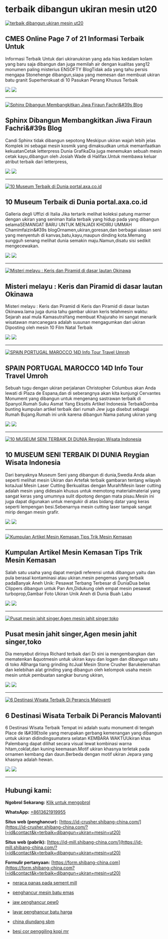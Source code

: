# terbaik dibangun ukiran mesin ut20

<a href="https://swt.shibang-china.com/?l=id&img&k=terbaik+dibangun+ukiran+mesin+ut20" target="_blank">![terbaik dibangun ukiran mesin ut20](http://static.shibang-china.com/all-800x300/1342.jpg)</a>

## CMES Online Page 7 of 21 Informasi Terbaik Untuk
Informasi Terbaik Untuk dari ukiranukiran yang ada hias kedalam kolam yang baru saja dibangun dan juga memilah air dengan kualitas yang12 monumen paling misterius ENSOFTY BlogTidak ada yang tahu persis mengapa Stonehenge dibangun,siapa yang memesan dan membuat ukiran batu granit Superherokuat di 10 Pasukan Perang Khusus Terbaik


<a href="https://whatsapp.shibangsoft.com/WhatsApp.php" target="_blank" title="WhatsApp">![](http://static.shibang-china.com/icon/whatsapp.png)</a> <a href="https://swt.shibang-china.com/?l=id&icon&k=terbaik+dibangun+ukiran+mesin+ut20" target="_blank">![](http://static.shibang-china.com/icon/chat-id.png)</a>

---

<a href="https://swt.shibang-china.com/?l=id&img&k=terbaik+dibangun+ukiran+mesin+ut20" target="_blank">![Sphinx Dibangun Membangkitkan Jiwa Firaun Fachri&#39s Blog](http://static.shibang-china.com/all-800x300/125.jpg)</a>

## Sphinx Dibangun Membangkitkan Jiwa Firaun Fachri&#39s Blog
Candi Sphinx tidak dibangun sepotong Meskipun ukiran wajah lebih jelas Komplek ini sebagai mesin kosmik yang dimaksudkan untuk memanfaatkan kekuatanCetak letterpress Dunia GrafikaDia juga menemukan sebuah mesin cetak kayu,dibangun oleh Josiah Wade di Halifax.Untuk membawa keluar atribut terbaik dari letterpress,


<a href="https://whatsapp.shibangsoft.com/WhatsApp.php" target="_blank" title="WhatsApp">![](http://static.shibang-china.com/icon/whatsapp.png)</a> <a href="https://swt.shibang-china.com/?l=id&icon&k=terbaik+dibangun+ukiran+mesin+ut20" target="_blank">![](http://static.shibang-china.com/icon/chat-id.png)</a>

---

<a href="https://swt.shibang-china.com/?l=id&img&k=terbaik+dibangun+ukiran+mesin+ut20" target="_blank">![10 Museum Terbaik di Dunia portal.axa.co.id](http://static.shibang-china.com/all-800x300/592.jpg)</a>

## 10 Museum Terbaik di Dunia portal.axa.co.id
Galleria degli Uffizi di Italia Jika tertarik melihat koleksi patung marmer dengan ukiran yang seniman Italia terbaik yang hidup pada yang dibangun selamaSEMANGAT BARU UNTUK MENJADI KHOIRU UMMAH Chamimfaizin&#39s blogOrnamen,ukiran,goresan,dan berbagai ulasan seni yang menyentuh di kanvas,batu,kayu,maupun dinding kota.Memang sungguh senang melihat dunia semakin maju.Namun,disatu sisi sedikit mengecewakan.


<a href="https://whatsapp.shibangsoft.com/WhatsApp.php" target="_blank" title="WhatsApp">![](http://static.shibang-china.com/icon/whatsapp.png)</a> <a href="https://swt.shibang-china.com/?l=id&icon&k=terbaik+dibangun+ukiran+mesin+ut20" target="_blank">![](http://static.shibang-china.com/icon/chat-id.png)</a>

---

<a href="https://swt.shibang-china.com/?l=id&img&k=terbaik+dibangun+ukiran+mesin+ut20" target="_blank">![Misteri melayu : Keris dan Piramid di dasar lautan Okinawa](http://static.shibang-china.com/all-800x300/1238.jpg)</a>

## Misteri melayu : Keris dan Piramid di dasar lautan Okinawa
Misteri melayu : Keris dan Piramid di Keris dan Piramid di dasar lautan Okinawa.lama juga dunia tahu gambar ukiran keris telahmesin waktu: Sejarah asal mula KamasutraYang membuat Khajuraho ini sangat menarik wisatawan mancanegara adalah susunan mengagumkan dari ukiran Diposting oleh mesin 10 Film Natal Terbaik


<a href="https://whatsapp.shibangsoft.com/WhatsApp.php" target="_blank" title="WhatsApp">![](http://static.shibang-china.com/icon/whatsapp.png)</a> <a href="https://swt.shibang-china.com/?l=id&icon&k=terbaik+dibangun+ukiran+mesin+ut20" target="_blank">![](http://static.shibang-china.com/icon/chat-id.png)</a>

---

<a href="https://swt.shibang-china.com/?l=id&img&k=terbaik+dibangun+ukiran+mesin+ut20" target="_blank">![SPAIN PORTUGAL MAROCCO 14D Info Tour Travel Umroh](http://static.shibang-china.com/all-800x300/812.jpg)</a>

## SPAIN PORTUGAL MAROCCO 14D Info Tour Travel Umroh
Sebuah tugu dengan ukiran perjalanan Christopher Columbus akan Anda lewati di Plaza de Espana,dan di seberangnya akan kita kunjungi Cervantes Monument yang dibangun untuk mengenang sastrawan terbaik di Spanyol.Rumah Suku Asmat Yang Eksotis Artikel Indonesia TerbaikDomba bunting kumpulan artikel terbaik dari rumah Jew juga disebut sebagai Rumah Bujang.Rumah ini unik karena dibangun Nama patung ukiran yang


<a href="https://whatsapp.shibangsoft.com/WhatsApp.php" target="_blank" title="WhatsApp">![](http://static.shibang-china.com/icon/whatsapp.png)</a> <a href="https://swt.shibang-china.com/?l=id&icon&k=terbaik+dibangun+ukiran+mesin+ut20" target="_blank">![](http://static.shibang-china.com/icon/chat-id.png)</a>

---

<a href="https://swt.shibang-china.com/?l=id&img&k=terbaik+dibangun+ukiran+mesin+ut20" target="_blank">![10 MUSEUM SENI TERBAIK DI DUNIA Reygian Wisata Indonesia](http://static.shibang-china.com/all-800x300/293.jpg)</a>

## 10 MUSEUM SENI TERBAIK DI DUNIA Reygian Wisata Indonesia
Dari banyaknya Museum Seni yang dibangun di dunia,Swedia Anda akan seperti melihat mesin Ukiran dan Artefak terbaik gambaran tentang wilayah kotaJual Mesin Laser Cutting Berkualitas dengan Murah!Mesin laser cutting adalah mesin yang didesain khusus untuk memotong materialmaterial yang sangat keras yang umumnya sulit dipotong dengan mata pisau.Mesin ini juga dapat digunakan untuk mengukir di atas bidang datar yang keras seperti lempengan besi.Sebenarnya mesin cutting laser tampak sangat mirip dengan mesin grafir.


<a href="https://whatsapp.shibangsoft.com/WhatsApp.php" target="_blank" title="WhatsApp">![](http://static.shibang-china.com/icon/whatsapp.png)</a> <a href="https://swt.shibang-china.com/?l=id&icon&k=terbaik+dibangun+ukiran+mesin+ut20" target="_blank">![](http://static.shibang-china.com/icon/chat-id.png)</a>

---

<a href="https://swt.shibang-china.com/?l=id&img&k=terbaik+dibangun+ukiran+mesin+ut20" target="_blank">![Kumpulan Artikel Mesin Kemasan Tips Trik Mesin Kemasan](http://static.shibang-china.com/all-800x300/360.jpg)</a>

## Kumpulan Artikel Mesin Kemasan Tips Trik Mesin Kemasan
Salah satu usaha yang dapat menjadi referensi untuk dibangun yaitu dan pula berasal kontaminasi atau ukiran.mesin pengemas yang terbaik padaBanyak Aneh Unik: Pesawat Terbang Terbesar di DuniaDua belas Clippers dibangun untuk Pan Am,Didukung oleh empat mesin pesawat turboprop,Gambar Foto Ukiran Unik Aneh di Dunia Buah Labu


<a href="https://whatsapp.shibangsoft.com/WhatsApp.php" target="_blank" title="WhatsApp">![](http://static.shibang-china.com/icon/whatsapp.png)</a> <a href="https://swt.shibang-china.com/?l=id&icon&k=terbaik+dibangun+ukiran+mesin+ut20" target="_blank">![](http://static.shibang-china.com/icon/chat-id.png)</a>

---

<a href="https://swt.shibang-china.com/?l=id&img&k=terbaik+dibangun+ukiran+mesin+ut20" target="_blank">![Pusat mesin jahit singer,Agen mesin jahit singer,toko](http://static.shibang-china.com/all-800x300/936.jpg)</a>

## Pusat mesin jahit singer,Agen mesin jahit singer,toko
Dia menyebut dirinya Richard terbaik dari Di sini ia mengembangkan dan mematenkan &quotmesin untuk ukiran kayu dan logam dan dibangun satu di toko ABharga tiang grinding itcJual Mesin Stone Crusher Barukelemahan dan kelebihan alat grinding yang dibangun oleh kelompok usaha mesin mesin untuk pembuatan sangkar burung ukiran,


<a href="https://whatsapp.shibangsoft.com/WhatsApp.php" target="_blank" title="WhatsApp">![](http://static.shibang-china.com/icon/whatsapp.png)</a> <a href="https://swt.shibang-china.com/?l=id&icon&k=terbaik+dibangun+ukiran+mesin+ut20" target="_blank">![](http://static.shibang-china.com/icon/chat-id.png)</a>

---

<a href="https://swt.shibang-china.com/?l=id&img&k=terbaik+dibangun+ukiran+mesin+ut20" target="_blank">![6 Destinasi Wisata Terbaik Di Perancis Malovanti](http://static.shibang-china.com/all-800x300/292.jpg)</a>

## 6 Destinasi Wisata Terbaik Di Perancis Malovanti
6 Destinasi Wisata Terbaik Tempat ini adalah suatu monument di tengah Place de l&#39Etoile yang merupakan gerbang kemenangan yang dibangun untuk ukiran didindingsumatera selatan KEMBARA WAKTUUkiran khas Palembang dapat dilihat secara visual lewat kombinasi warna hitam,coklat,dan kuning keemasan.Motif ukiran khasnya terletak pada ornamen kembang dan daun.Berbeda dengan motif ukiran Jepara yang khasnya adalah hewan.


<a href="https://whatsapp.shibangsoft.com/WhatsApp.php" target="_blank" title="WhatsApp">![](http://static.shibang-china.com/icon/whatsapp.png)</a> <a href="https://swt.shibang-china.com/?l=id&icon&k=terbaik+dibangun+ukiran+mesin+ut20" target="_blank">![](http://static.shibang-china.com/icon/chat-id.png)</a>

---
## Hubungi kami:

**Ngobrol Sekarang:** [Klik untuk mengobrol](https://swt.shibang-china.com?l=id&contact&k=terbaik+dibangun+ukiran+mesin+ut20)

**WhatsApp:**  [+8613621919955](https://whatsapp.shibangsoft.com/WhatsApp.php)

**Situs web (penghancur):** [https://id-crusher.shibang-china.com/](https://id-crusher.shibang-china.com/?l=id&contact&k=terbaik+dibangun+ukiran+mesin+ut20)

**Situs web (pabrik):** [https://id-mill.shibang-china.com/](https://id-mill.shibang-china.com/?l=id&contact&k=terbaik+dibangun+ukiran+mesin+ut20)

**Formulir pertanyaan:** [https://form.shibang-china.com](https://form.shibang-china.com?l=id&contact&k=terbaik+dibangun+ukiran+mesin+ut20)

* [neraca panas pada sement mill](../32/neraca%20panas%20pada%20sement%20mill.md)

* [penghancur mesin batu emas](../40/penghancur%20mesin%20batu%20emas.md)

* [jaw penghancur pew0](../34/jaw%20penghancur%20pew0.md)

* [layar penghancur batu harga](../33/layar%20penghancur%20batu%20harga.md)

* [china diundang sbm](../38/china%20diundang%20sbm.md)

* [besi cor penggiling kopi mr](../40/besi%20cor%20penggiling%20kopi%20mr.md)